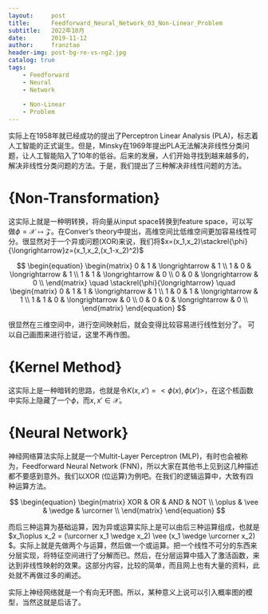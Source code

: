 ```yaml
---
layout:     post
title:      Feedforward_Neural_Network_03_Non-Linear_Problem
subtitle:   2022年10月
date:       2019-11-12
author:     franztao
header-img: post-bg-re-vs-ng2.jpg
catalog: true
tags:
    - Feedforward
    - Neural
    - Network
    
    - Non-Linear
    - Problem
---
```


    

实际上在1958年就已经成功的提出了Perceptron Linear Analysis (PLA)，标志着人工智能的正式诞生。但是，Minsky在1969年提出PLA无法解决非线性分类问题，让人工智能陷入了10年的低谷。后来的发展，人们开始寻找到越来越多的，解决非线性分类问题的方法。于是，我们提出了三种解决非线性问题的方法。

#  {Non-Transformation}
这实际上就是一种明转换，将向量从input space转换到feature space，可以写做$\phi = \mathcal{X}\longmapsto\mathcal{Z}$。在Conver’s theory中提出，高维空间比低维空间更加容易线性可分。很显然对于一个异或问题(XOR)来说，我们将$x=(x_1,x_2)\stackrel{\phi}{\longrightarrow}z=(x_1,x_2,(x_1-x_2)^2)$

$$
\begin{equation}
    \begin{matrix}
        0 & 1 & \longrightarrow & 1 \\
        1 & 0 & \longrightarrow & 1 \\
        1 & 1 & \longrightarrow & 0 \\
        0 & 0 & \longrightarrow & 0 \\
    \end{matrix}
    \quad
    \stackrel{\phi}{\longrightarrow}
    \quad
    \begin{matrix}
        0 & 1 & 1 & \longrightarrow & 1 \\
        1 & 0 & 1 & \longrightarrow & 1 \\
        1 & 1 & 0 & \longrightarrow & 0 \\
        0 & 0 & 0 & \longrightarrow & 0 \\
    \end{matrix}
\end{equation}
$$

很显然在三维空间中，进行空间映射后，就会变得比较容易进行线性划分了。
可以自己画图来进行验证，这里不再作图。

#  {Kernel Method}
这实际上是一种暗转的思路，也就是令$K(x,x')=<\phi(x),\phi(x')>$，在这个核函数中实际上隐藏了一个$\phi$，而$x,x'\in \mathcal{X}$。

#  {Neural Network}
神经网络算法实际上就是一个Multit-Layer Perceptron (MLP)，有时也会被称为，Feedforward Neural Network (FNN)，所以大家在其他书上见到这几种描述都不要感到意外。我们以XOR (位运算)为例吧。在我们的逻辑运算中，大致有四种运算方法。

$$
\begin{equation}
    \begin{matrix}
        XOR & OR & AND & NOT \\
        \oplus & \vee & \wedge & \urcorner \\
    \end{matrix}
\end{equation}
$$

而后三种运算为基础运算，因为异或运算实际上是可以由后三种运算组成，也就是$x_1\oplus x_2 = (\urcorner x_1 \wedge x_2) \vee (x_1 \wedge \urcorner x_2) $。实际上就是先做两个与运算，然后做一个或运算。把一个线性不可分的东西来分层实现，将特征空间进行了分解而已。然后，在分层运算中插入了激活函数，来达到非线性映射的效果。这部分内容，比较的简单，而且网上也有大量的资料，此处就不再做过多的阐述。

实际上神经网络就是一个有向无环图。所以，某种意义上说可以引入概率图的模型，当然这就是后话了。

